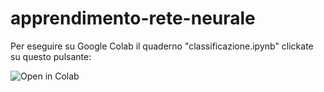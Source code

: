 # apprendimento-rete-neurale


Per eseguire su Google Colab il quaderno "classificazione.ipynb" clickate su questo pulsante:

<a href="https://colab.research.google.com/github/capitanio/DeepLearning/blob/main/DeepLearning1.ipynb"><img align="left" src="https://colab.research.google.com/assets/colab-badge.svg" alt="Open in Colab" title="Open and Execute in Google Colaboratory"></a>    
<br />